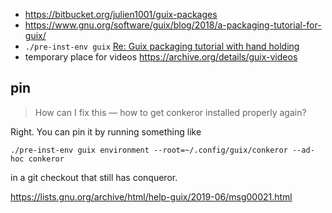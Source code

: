 - https://bitbucket.org/julien1001/guix-packages
- https://www.gnu.org/software/guix/blog/2018/a-packaging-tutorial-for-guix/
- `./pre-inst-env guix` [Re: Guix packaging tutorial with hand holding](https://lists.gnu.org/archive/html/help-guix/2019-05/msg00496.html)
- temporary place for videos https://archive.org/details/guix-videos

## pin


> How can I fix this — how to get conkeror installed properly again?

Right.  You can pin it by running something like

`./pre-inst-env guix environment --root=~/.config/guix/conkeror --ad-hoc conkeror`

in a git checkout that still has conqueror.

https://lists.gnu.org/archive/html/help-guix/2019-06/msg00021.html
